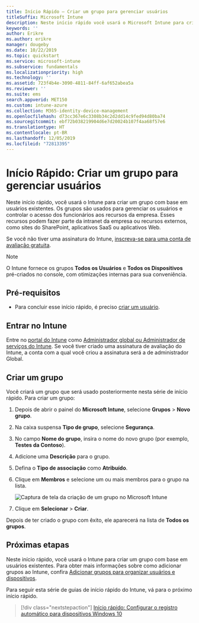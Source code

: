 ```yaml
---
title: Início Rápido – Criar um grupo para gerenciar usuários
titleSuffix: Microsoft Intune
description: Neste início rápido você usará o Microsoft Intune para criar um grupo com base em usuários existentes.
keywords: ''
author: Erikre
ms.author: erikre
manager: dougeby
ms.date: 10/22/2019
ms.topic: quickstart
ms.service: microsoft-intune
ms.subservice: fundamentals
ms.localizationpriority: high
ms.technology: ''
ms.assetid: 723f4b4e-3090-4811-84ff-6af652abea5a
ms.reviewer: ''
ms.suite: ems
search.appverid: MET150
ms.custom: intune-azure
ms.collection: M365-identity-device-management
ms.openlocfilehash: d73cc367e6c3308b34c2d2dd14c9fed94d80ba74
ms.sourcegitcommit: ebf72b038219904d6e7d20024b107f4aa68f57e6
ms.translationtype: HT
ms.contentlocale: pt-BR
ms.lasthandoff: 12/05/2019
ms.locfileid: "72813395"
---
```

# <a name="quickstart-create-a-group-to-manage-users"></a>Início Rápido: Criar um grupo para gerenciar usuários

Neste início rápido, você usará o Intune para criar um grupo com base em usuários existentes. Os grupos são usados para gerenciar os usuários e controlar o acesso dos funcionários aos recursos da empresa. Esses recursos podem fazer parte da intranet da empresa ou recursos externos, como sites do SharePoint, aplicativos SaaS ou aplicativos Web.

Se você não tiver uma assinatura do Intune, [inscreva-se para uma conta de avaliação gratuita](free-trial-sign-up.md).

>[!NOTE]
>O Intune fornece os grupos **Todos os Usuários** e **Todos os Dispositivos** pré-criados no console, com otimizações internas para sua conveniência.

## <a name="prerequisites"></a>Pré-requisitos

- Para concluir esse início rápido, é preciso [criar um usuário](quickstart-create-user.md).

## <a name="sign-in-to-intune"></a>Entrar no Intune

Entre no [portal do Intune](https://aka.ms/intuneportal) como [Administrador global ou Administrador de serviços do Intune](users-add.md#types-of-administrators). Se você tiver criado uma assinatura de avaliação do Intune, a conta com a qual você criou a assinatura será a de administrador Global.

## <a name="create-a-group"></a>Criar um grupo

Você criará um grupo que será usado posteriormente nesta série de início rápido. Para criar um grupo:

1. Depois de abrir o painel do **Microsoft Intune**, selecione **Grupos** > **Novo grupo**.
2. Na caixa suspensa **Tipo de grupo**, selecione **Segurança**.
3. No campo **Nome do grupo**, insira o nome do novo grupo (por exemplo, **Testes da Contoso**).
4. Adicione uma **Descrição** para o grupo.
5. Defina o **Tipo de associação** como **Atribuído**. 
6. Clique em **Membros** e selecione um ou mais membros para o grupo na lista.

    ![Captura de tela da criação de um grupo no Microsoft Intune](./media/quickstart-create-group/quickstart-use-groups-01.png)

7. Clique em **Selecionar** > **Criar**.

Depois de ter criado o grupo com êxito, ele aparecerá na lista de **Todos os grupos**. 

## <a name="next-steps"></a>Próximas etapas

Neste início rápido, você usará o Intune para criar um grupo com base em usuários existentes. Para obter mais informações sobre como adicionar grupos ao Intune, confira [Adicionar grupos para organizar usuários e dispositivos](../groups-add.md).

Para seguir esta série de guias de início rápido do Intune, vá para o próximo início rápido.

> [!div class="nextstepaction"]
> [Início rápido: Configurar o registro automático para dispositivos Windows 10](../enrollment/quickstart-setup-auto-enrollment.md)
